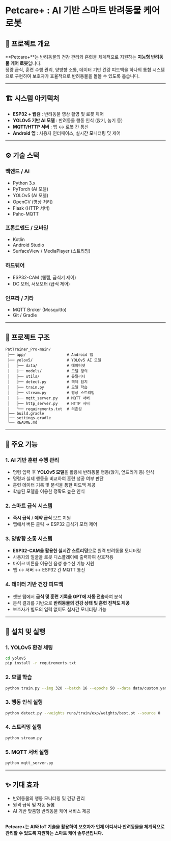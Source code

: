 # **Petcare+ : AI 기반 스마트 반려동물 케어 로봇**  

## 🔹 프로젝트 개요  
**Petcare+**는 반려동물의 건강 관리와 훈련을 체계적으로 지원하는 **지능형 반려동물 케어 로봇**입니다.  
정량 급식, 훈련 수행 관리, 양방향 소통, 데이터 기반 건강 피드백을 하나의 통합 시스템으로 구현하여 보호자가 효율적으로 반려동물을 돌볼 수 있도록 돕습니다.  


---

## 🏗 시스템 아키텍처

- **ESP32 + 웹캠** : 반려동물 영상 촬영 및 로봇 제어
- **YOLOv5 기반 AI 모델** : 반려동물 행동 인식 (앉기, 눕기 등)
- **MQTT/HTTP 서버** : 앱 ↔ 로봇 간 통신
- **Android 앱** : 사용자 인터페이스, 실시간 모니터링 및 제어

---

## ⚙️ 기술 스택
### 백엔드 / AI
- Python 3.x
- PyTorch (AI 모델)
- YOLOv5 (AI 모델)
- OpenCV (영상 처리)
- Flask (HTTP 서버)
- Paho-MQTT

### 프론트엔드 / 모바일
- Kotlin
- Android Studio
- SurfaceView / MediaPlayer (스트리밍)

### 하드웨어
- ESP32-CAM (웹캠, 급식기 제어)
- DC 모터, 서보모터 (급식 제어)

### 인프라 / 기타
- MQTT Broker (Mosquitto)
- Git / Gradle

---

## 📁 프로젝트 구조
```
PatTrainer_Pro-main/
 ├── app/                  # Android 앱
 ├── yolov5/               # YOLOv5 AI 모델
 │   ├── data/             # 데이터셋
 │   ├── models/           # 모델 정의
 │   ├── utils/            # 유틸리티
 │   ├── detect.py         # 객체 탐지
 │   ├── train.py          # 모델 학습
 │   ├── stream.py         # 영상 스트리밍
 │   ├── mqtt_server.py    # MQTT 서버
 │   ├── http_server.py    # HTTP 서버
 │   └── requirements.txt  # 의존성
 ├── build.gradle
 ├── settings.gradle
 └── README.md
```

---

## 🚀 주요 기능
### 1. AI 기반 훈련 수행 관리
- 명령 입력 후 **YOLOv5 모델**을 활용해 반려동물 행동(앉기, 엎드리기 등) 인식  
- 명령과 실제 행동을 비교하여 훈련 성공 여부 판단  
- 훈련 데이터 기록 및 분석을 통한 피드백 제공
- 학습된 모델을 이용한 정확도 높은 인식

### 2. 스마트 급식 시스템
- **즉시 급식** / **예약 급식** 모드 지원
- 앱에서 버튼 클릭 → ESP32 급식기 모터 제어

### 3. 양방향 소통 시스템
- **ESP32-CAM을 활용한 실시간 스트리밍**으로 원격 반려동물 모니터링  
- 사용자의 얼굴을 로봇 디스플레이에 출력하여 상호작용  
- 마이크 버튼을 이용한 음성 송수신 기능 지원
- 앱 ↔ 서버 ↔ ESP32 간 MQTT 통신

### 4. 데이터 기반 건강 피드백
- 챗봇 탭에서 **급식 및 훈련 기록을 GPT에 자동 전송**하여 분석  
- 분석 결과를 기반으로 **반려동물의 건강 상태 및 훈련 진척도 제공**  
- 보호자가 별도의 입력 없이도 실시간 모니터링 가능  


---

## 🔧 설치 및 실행
### 1. YOLOv5 환경 세팅
```bash
cd yolov5
pip install -r requirements.txt
```

### 2. 모델 학습
```bash
python train.py --img 320 --batch 16 --epochs 50 --data data/custom.yaml --weights yolov5s.pt
```

### 3. 행동 인식 실행
```bash
python detect.py --weights runs/train/exp/weights/best.pt --source 0
```

### 4. 스트리밍 실행
```bash
python stream.py
```

### 5. MQTT 서버 실행
```bash
python mqtt_server.py
```

---

## ✨ 기대 효과
- 반려동물의 행동 모니터링 및 건강 관리
- 원격 급식 및 자동 돌봄
- AI 기반 맞춤형 반려동물 케어 서비스 제공



##
**Petcare+는 AI와 IoT 기술을 활용하여 보호자가 언제 어디서나 반려동물을 체계적으로 관리할 수 있도록 지원하는 스마트 케어 솔루션입니다.**  

